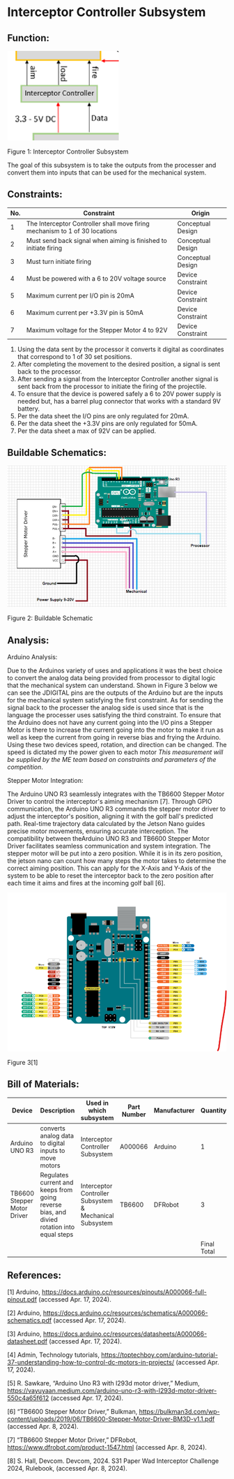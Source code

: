# Interceptor Controller Subsystem

## **Function:**
![Elaboration Photo](../Images/Controllers/InterceptorController.png)

Figure 1: Interceptor Controller Subsystem

The goal of this subsystem is to take the outputs from the processer and convert them into inputs that can be used for the mechanical system. 

## **Constraints:**

|No.|Constraint|Origin|
|--|------|-------|
|1|The Interceptor Controller shall move firing mechanism to 1 of 30 locations |Conceptual Design|
|2|Must send back signal when aiming is finished to initiate firing | Conceptual Design |
|3|Must turn initiate firing| Conceptual Design
|4|Must be powered with a 6 to 20V voltage source | Device Constraint|
|5|Maximum current per I/O pin is 20mA| Device Constraint|
|6|Maximum current per +3.3V pin is 50mA| Device Constraint|
|7|Maximum voltage for the Stepper Motor 4 to 92V| Device Constraint|




1.	Using the data sent by the processor it converts it digital as coordinates that correspond to 1 of 30 set positions.
2.	After completing the movement to the desired position, a signal is sent back to the processor.
3.	After sending a signal from the Interceptor Controller another signal is sent back from the processor to initiate the firing of the projectile.
4.	To ensure that the device is powered safely a 6 to 20V power supply is needed but, has a barrel plug connector that works with a standard 9V battery.
5.	Per the data sheet the I/O pins are only regulated for 20mA.
6.	Per the data sheet the +3.3V pins are only regulated for 50mA.
7.	Per the data sheet a max of 92V can be applied.


## **Buildable Schematics:**

![Elaboration Photo](../Images/Controllers/Schematic3.png)

Figure 2: Buildable Schematic

## **Analysis:**
Arduino Analysis:

Due to the Arduinos variety of uses and applications it was the best choice to convert the analog data being provided from processor to digital logic that the mechanical system can understand. Shown in Figure 3 below we can see the JDIGITAL pins are the outputs of the Arduino but are the inputs for the mechanical system satisfying the first constraint. As for sending the signal back to the processer the analog side is used since that is the language the processer uses satisfying the third constraint. To ensure that the Arduino does not have any current going into the I/O pins a Stepper Motor is there to increase the current going into the motor to make it run as well as keep the current from going in reverse bias and frying the Arduino. Using these two devices speed, rotation, and direction can be changed. The speed is dictated my the power given to each motor *This measurement will be supplied by the ME team based on constraints and parameters of the competition*.

Stepper Motor Integration:

The Arduino UNO R3 seamlessly integrates with the TB6600 Stepper Motor Driver to control the interceptor's aiming mechanism [7]. Through GPIO communication, the Arduino UNO R3 commands the stepper motor driver to adjust the interceptor's position, aligning it with the golf ball's predicted path. Real-time trajectory data calculated by the Jetson Nano guides precise motor movements, ensuring accurate interception. The compatibility between theArduino UNO R3 and TB6600 Stepper Motor Driver facilitates seamless communication and system integration. The stepper motor will be put into a zero position. While it is in its zero position, the jetson nano can count how many steps the motor takes to determine the correct aiming position. This can apply for the X-Axis and Y-Axis of the system to be able to reset the interceptor back to the zero position after each time it aims and fires at the incoming golf ball [6].

![Elaboration Photo](../Images/Controllers/Arduino.png)

Figure 3[1]


## **Bill of Materials:**

|Device|Description|Used in which subsystem|Part Number| Manufacturer|Quantity|Price|Total|
|-------|---|---------|-------------|----|----|----|----|
| Arduino UNO R3 |converts analog data to digital inputs to move motors|Interceptor Controller Subsystem|A000066| Arduino|1|$27.60|$27.60|
|TB6600 Stepper Motor Driver|Regulates current and keeps from going reverse bias, and divied rotation into equal steps|Interceptor Controller Subsystem & Mechanical Subsystem|TB6600|DFRobot|3|$24.07|$72.21|
| | | | | |Final Total|$99.81|

## **References:**
[1] Arduino, https://docs.arduino.cc/resources/pinouts/A000066-full-pinout.pdf (accessed Apr. 17, 2024). 

[2] Arduino, https://docs.arduino.cc/resources/schematics/A000066-schematics.pdf (accessed Apr. 17, 2024). 

[3] Arduino, https://docs.arduino.cc/resources/datasheets/A000066-datasheet.pdf (accessed Apr. 17, 2024). 

[4] Admin, Technology tutorials, https://toptechboy.com/arduino-tutorial-37-understanding-how-to-control-dc-motors-in-projects/ (accessed Apr. 17, 2024). 

[5] R. Sawkare, “Arduino Uno R3 with l293d motor driver,” Medium, https://vayuyaan.medium.com/arduino-uno-r3-with-l293d-motor-driver-550c4a65f612 (accessed Apr. 17, 2024). 

[6] “TB6600 Stepper Motor Driver,” Bulkman, https://bulkman3d.com/wp-content/uploads/2019/06/TB6600-Stepper-Motor-Driver-BM3D-v1.1.pdf (accessed Apr. 8, 2024).

[7] “TB6600 Stepper Motor Driver,” DFRobot, https://www.dfrobot.com/product-1547.html (accessed Apr. 8, 2024).

[8] S. Hall, Devcom. Devcom, 2024. S31 Paper Wad Interceptor Challenge 2024, Rulebook, (accessed Apr. 8, 2024).
